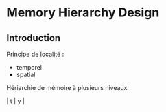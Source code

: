 
# Memory Hierarchy Design

## Introduction

Principe de localité :
- temporel
- spatial

Hériarchie de mémoire à plusieurs niveaux

| t | y |
